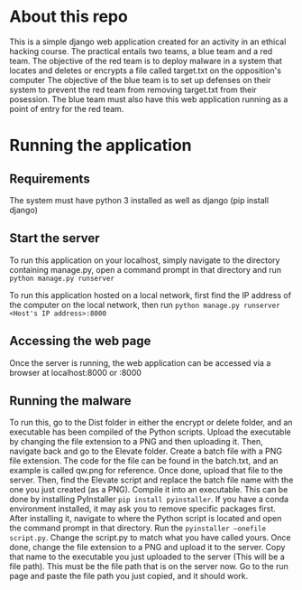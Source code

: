 # About this repo
This is a simple django web application created for an activity in an ethical hacking course. 
The practical entails two teams, a blue team and a red team. 
The objective of the red team is to deploy malware in a system that locates and deletes or encrypts a file called target.txt on the opposition's computer
The objective of the blue team is to set up defenses on their system to prevent the red team from removing target.txt from their posession.
The blue team must also have this web application running as a point of entry for the red team.

# Running the application
## Requirements
The system must have python 3 installed as well as django
(pip install django)

## Start the server
To run this application on your localhost, simply navigate to the directory containing manage.py, open a command prompt in that directory and run `python manage.py runserver`

To run this application hosted on a local network, first find the IP address of the computer on the local network, then run `python manage.py runserver <Host's IP address>:8000`

## Accessing the web page
Once the server is running, the web application can be accessed via a browser at localhost:8000 or <IP address>:8000

## Running the malware
To run this, go to the Dist folder in either the encrypt or delete folder, and an executable has been compiled of the Python scripts. Upload the executable by changing the file extension to a PNG and then uploading it. Then, navigate back and go to the Elevate folder. Create a batch file with a PNG file extension. The code for the file can be found in the batch.txt, and an example is called qw.png for reference. Once done, upload that file to the server. Then, find the Elevate script and replace the batch file name with the one you just created (as a PNG). Compile it into an executable. This can be done by installing PyInstaller `pip install pyinstaller`. If you have a conda environment installed, it may ask you to remove specific packages first. After installing it, navigate to where the Python script is located and open the command prompt in that directory. Run the `pyinstaller –onefile script.py`. Change the script.py to match what you have called yours. Once done, change the file extension to a PNG and upload it to the server. Copy that name to the executable you just uploaded to the server (This will be a file path). This must be the file path that is on the server now. Go to the run page and paste the file path you just copied, and it should work.
